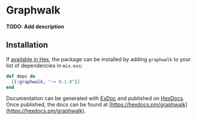 # Graphwalk

**TODO: Add description**

## Installation

If [available in Hex](https://hex.pm/docs/publish), the package can be installed
by adding `graphwalk` to your list of dependencies in `mix.exs`:

```elixir
def deps do
  [{:graphwalk, "~> 0.1.0"}]
end
```

Documentation can be generated with [ExDoc](https://github.com/elixir-lang/ex_doc)
and published on [HexDocs](https://hexdocs.pm). Once published, the docs can
be found at [https://hexdocs.pm/graphwalk](https://hexdocs.pm/graphwalk).

